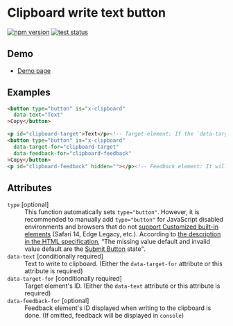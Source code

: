 # Clipboard write text button

[![npm version](https://badge.fury.io/js/%40saekitominaga%2Fcustomelements-button-clipboard.svg)](https://www.npmjs.com/package/@saekitominaga/customelements-button-clipboard)
[![test status](https://github.com/SaekiTominaga/frontend/actions/workflows/button-clipboard-test.yml/badge.svg)](https://github.com/SaekiTominaga/frontend/actions/workflows/button-clipboard-test.yml)

## Demo

- [Demo page](https://saekitominaga.github.io/frontend/customelements/button-clipboard/demo.html)

## Examples

```HTML
<button type="button" is="x-clipboard"
  data-text="Text"
>Copy</button>

<p id="clipboard-target">Text</p><!-- Target element: If the `data-target-for` attribute exists, write the contents of this element (Node.textContent or HTMLXXXElement.value or HTMLMetaElement.content) to the clipboard. -->
<button type="button" is="x-clipboard"
  data-target-for="clipboard-target"
  data-feedback-for="clipboard-feedback"
>Copy</button>
<p id="clipboard-feedback" hidden=""></p><!-- Feedback element: It will be displayed when writing to the clipboard is done. -->
```

## Attributes

<dl>
<dt><code>type</code> [optional]</dt>
<dd>This function automatically sets <code>type="button"</code>.
However, it is recommended to manually add <code>type="button"</code> for JavaScript disabled environments and browsers that do not <a href="https://caniuse.com/custom-elementsv1">support Customized built-in elements</a> (Safari 14, Edge Legacy, etc.). According to <a href="https://html.spec.whatwg.org/multipage/form-elements.html#attr-button-type">the description in the HTML specification</a>, <q cite="https://html.spec.whatwg.org/multipage/form-elements.html#attr-button-type">The missing value default and invalid value default are the <a href="https://html.spec.whatwg.org/multipage/form-elements.html#attr-button-type-submit-state">Submit Button</a> state</q>.</dd>
<dt><code>data-text</code> [conditionally required]</dt>
<dd>Text to write to clipboard. (Either the <code>data-target-for</code> attribute or this attribute is required)</dd>
<dt><code>data-target-for</code> [conditionally required]</dt>
<dd>Target element's ID. (Either the <code>data-text</code> attribute or this attribute is required)</dd>
<dt><code>data-feedback-for</code> [optional]</dt>
<dd>Feedback element's ID displayed when writing to the clipboard is done. (If omitted, feedback will be displayed in <code>console</code>)</dd>
</dl>
